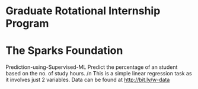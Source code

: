 # Graduate Rotational Internship Program
# The Sparks Foundation
Prediction-using-Supervised-ML 
Predict the percentage of an student based on the no. of study hours. /n
This is a simple linear regression task as it involves just 2 variables.
Data can be found at http://bit.ly/w-data
